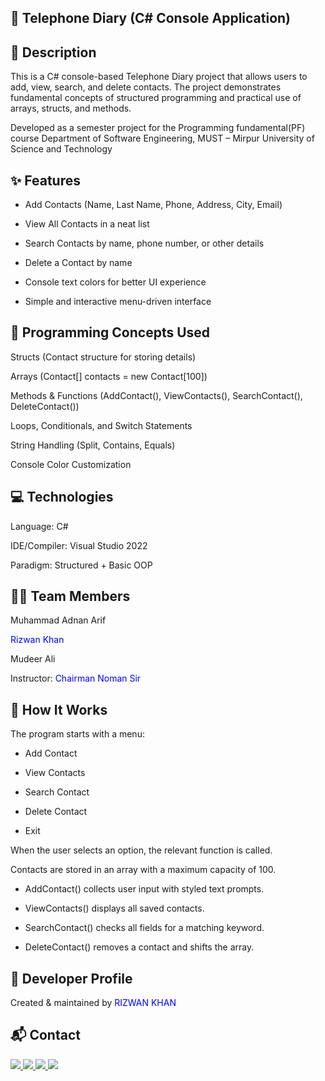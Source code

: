 

## 📖 Telephone Diary (C# Console Application)
## 📌 Description

This is a C# console-based Telephone Diary project that allows users to add, view, search, and delete contacts. The project demonstrates fundamental concepts of structured programming and practical use of arrays, structs, and methods.

Developed as a semester project for the Programming fundamental(PF) course
Department of Software Engineering, MUST – Mirpur University of Science and Technology

## ✨ Features

- Add Contacts (Name, Last Name, Phone, Address, City, Email)

- View All Contacts in a neat list

- Search Contacts by name, phone number, or other details

- Delete a Contact by name

- Console text colors for better UI experience

- Simple and interactive menu-driven interface

## 🧩 Programming Concepts Used

Structs (Contact structure for storing details)

Arrays (Contact[] contacts = new Contact[100])

Methods & Functions (AddContact(), ViewContacts(), SearchContact(), DeleteContact())

Loops, Conditionals, and Switch Statements

String Handling (Split, Contains, Equals)

Console Color Customization

## 💻 Technologies

Language: C#

IDE/Compiler: Visual Studio 2022

Paradigm: Structured + Basic OOP

## 👨‍💻 Team Members

Muhammad Adnan Arif

<span style="color:blue">Rizwan Khan</span>

Mudeer Ali

Instructor: <span style="color:blue">Chairman Noman Sir</span>

## 🚀 How It Works

The program starts with a menu:

- Add Contact

- View Contacts

- Search Contact

- Delete Contact

- Exit

When the user selects an option, the relevant function is called.

Contacts are stored in an array with a maximum capacity of 100.

- AddContact() collects user input with styled text prompts.

- ViewContacts() displays all saved contacts.

- SearchContact() checks all fields for a matching keyword.

- DeleteContact() removes a contact and shifts the array.

## 🔗 Developer Profile

Created & maintained by <span style="color:blue">RIZWAN KHAN</span>

## 📬 Contact  

<p align="left">
  <a href="mailto:rizwankhannasar@gmail.com">
    <img src="https://img.shields.io/badge/Gmail-D14836?style=for-the-badge&logo=gmail&logoColor=white" />
  </a>
  <a href="https://linkedin.com/in/rizwan-khan-nasar-35b147360" target="_blank">
    <img src="https://img.shields.io/badge/LinkedIn-0077B5?style=for-the-badge&logo=linkedin&logoColor=white" />
  </a>
  <a href="https://github.com/rizwankhannasar" target="_blank">
    <img src="https://img.shields.io/badge/GitHub-181717?style=for-the-badge&logo=github&logoColor=white" />
  </a>
  <a href="#">
    <img src="https://img.shields.io/badge/Islamabad,%20Pakistan-25D366?style=for-the-badge&logo=google-maps&logoColor=white" />
  </a>
</p>

